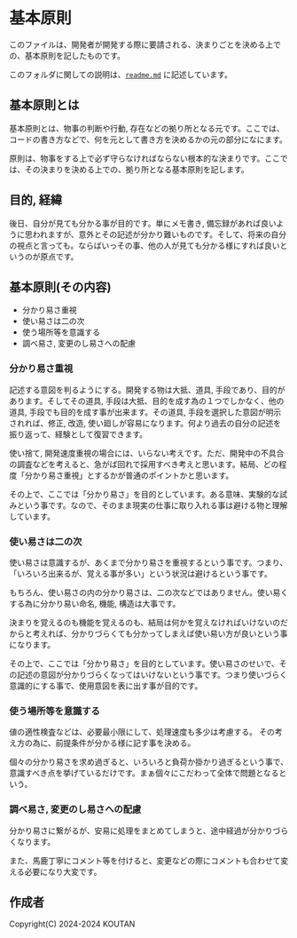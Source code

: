 # 基本原則

このファイルは、開発者が開発する際に要請される、決まりごとを決める上での、基本原則を記したものです。

このフォルダに関しての説明は、[`readme.md`](./README.md) に記述しています。

## 基本原則とは

基本原則とは、物事の判断や行動, 存在などの拠り所となる元です。ここでは、コードの書き方などで、何を元として書き方を決めるかの元の部分になにます。

原則は、物事をする上で必ず守らなければならない根本的な決まりです。ここでは、その決まりを決める上での、拠り所となる基本原則を記します。

## 目的, 経緯

後日、自分が見ても分かる事が目的です。単にメモ書き, 備忘録があれば良いように思われますが、意外とその記述が分かり難いものです。そして、将来の自分の視点と言っても。ならばいっその事、他の人が見ても分かる様にすれば良いというのが原点です。

## 基本原則(その内容)

- 分かり易さ重視
- 使い易さは二の次
- 使う場所等を意識する
- 調べ易さ, 変更のし易さへの配慮

### 分かり易さ重視

記述する意図を判るようにする。開発する物は大抵、道具, 手段であり、目的があります。そしてその道具, 手段は大抵、目的を成す為の１つでしかなく、他の道具, 手段でも目的を成す事が出来ます。その道具, 手段を選択した意図が明示されれば、修正, 改造, 使い廻しが容易になります。何より過去の自分の記述を振り返って、経験として復習できます。

使い捨て, 開発速度重視の場合には、いらない考えです。ただ、開発中の不具合の調査などを考えると、急がば回れで採用すべき考えと思います。結局、どの程度「分かり易さ重視」とするかが普通のポイントかと思います。

その上で、ここでは「分かり易さ」を目的としています。ある意味、実験的な試みという事です。なので、そのまま現実の仕事に取り入れる事は避ける物と理解しています。

### 使い易さは二の次

使い易さは意識するが、あくまで分かり易さを重視するという事です。つまり、「いろいろ出来るが、覚える事が多い」という状況は避けるという事です。

もちろん、使い易さの内の分かり易さは、二の次などではありません。使い易くする為に分かり易い命名, 機能, 構造は大事です。

決まりを覚えるのも機能を覚えるのも、結局は何かを覚えなければいけないのだからと考えれば、分かりづらくても分かってしまえば使い易い方が良いという事になります。

その上で、ここでは「分かり易さ」を目的としています。使い易さのせいで、その記述の意図が分かりづらくなってはいけないという事です。つまり使いづらく意識的にする事で、使用意図を表に出す事が目的です。

### 使う場所等を意識する

値の適性検査などは、必要最小限にして、処理速度も多少は考慮する。
その考え方の為に、前提条件が分かる様に記す事を決める。

個々の分かり易さを求め過ぎると、いろいろと負荷か掛かり過ぎるという事で、意識すべき点を挙げているだけです。まぁ個々にこだわって全体で問題となるという。

### 調べ易さ, 変更のし易さへの配慮

分かり易さに繋がるが、安易に処理をまとめてしまうと、途中経過が分かりづらくなります。

また、馬鹿丁寧にコメント等を付けると、変更などの際にコメントも合わせて変える必要になり大変です。

## 作成者

Copyright(C) 2024-2024 KOUTAN
